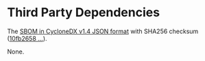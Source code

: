 # Third Party Dependencies

<!--[[[fill sbom_sha256()]]]-->
The [SBOM in CycloneDX v1.4 JSON format](https://git.sr.ht/~sthagen/locked-dict/blob/default/sbom/cdx.json) with SHA256 checksum ([10fb2658 ...](https://git.sr.ht/~sthagen/locked-dict/blob/default/sbom/cdx.json.sha256 "sha256:10fb2658f9b06729f8ae77b2ccdba0c360a49e9a2542794da5f8421a4b58e373")).
<!--[[[end]]] (checksum: 72c3cc830c55b6d893992794ea6912ce)-->

None.

